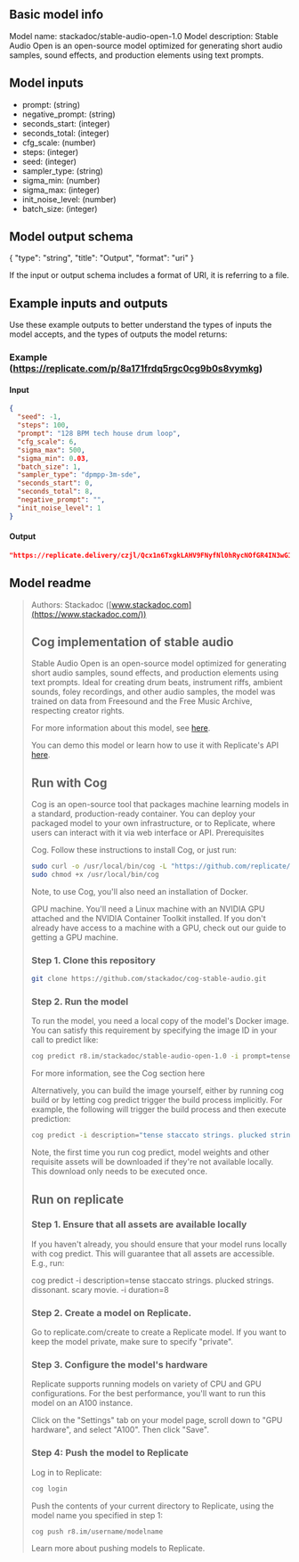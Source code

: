 ## Basic model info

Model name: stackadoc/stable-audio-open-1.0
Model description: Stable Audio Open is an open-source model optimized for generating short audio samples, sound effects, and production elements using text prompts.


## Model inputs

- prompt:  (string)
- negative_prompt:  (string)
- seconds_start:  (integer)
- seconds_total:  (integer)
- cfg_scale:  (number)
- steps:  (integer)
- seed:  (integer)
- sampler_type:  (string)
- sigma_min:  (number)
- sigma_max:  (integer)
- init_noise_level:  (number)
- batch_size:  (integer)


## Model output schema

{
  "type": "string",
  "title": "Output",
  "format": "uri"
}

If the input or output schema includes a format of URI, it is referring to a file.


## Example inputs and outputs

Use these example outputs to better understand the types of inputs the model accepts, and the types of outputs the model returns:

### Example (https://replicate.com/p/8a171frdq5rgc0cg9b0s8vymkg)

#### Input

```json
{
  "seed": -1,
  "steps": 100,
  "prompt": "128 BPM tech house drum loop",
  "cfg_scale": 6,
  "sigma_max": 500,
  "sigma_min": 0.03,
  "batch_size": 1,
  "sampler_type": "dpmpp-3m-sde",
  "seconds_start": 0,
  "seconds_total": 8,
  "negative_prompt": "",
  "init_noise_level": 1
}
```

#### Output

```json
"https://replicate.delivery/czjl/Qcx1n6TxgkLAHV9FNyfNl0hRycNOfGR4IN3wG11bVRN8xzBTA/output.wav"
```


## Model readme

> Authors: Stackadoc ([www.stackadoc.com](https://www.stackadoc.com/))
> 
> ## Cog implementation of stable audio
> 
> Stable Audio Open is an open-source model optimized for generating short audio samples, sound effects, and production elements using text prompts. Ideal for creating drum beats, instrument riffs, ambient sounds, foley recordings, and other audio samples, the model was trained on data from Freesound and the Free Music Archive, respecting creator rights.
> 
> For more information about this model, see [here](https://stability.ai/news/introducing-stable-audio-open).
> 
> You can demo this model or learn how to use it with Replicate's API [here](https://replicate.com/stackadoc/stable-audio-open-1.0). 
> 
> ## Run with Cog
> 
> Cog is an open-source tool that packages machine learning models in a standard, production-ready container. You can deploy your packaged model to your own infrastructure, or to Replicate, where users can interact with it via web interface or API.
> Prerequisites
> 
> Cog. Follow these instructions to install Cog, or just run:
> 
> ```bash
> sudo curl -o /usr/local/bin/cog -L "https://github.com/replicate/cog/releases/latest/download/cog_$(uname -s)_$(uname -m)"
> sudo chmod +x /usr/local/bin/cog
> ```
> 
> Note, to use Cog, you'll also need an installation of Docker.
> 
> GPU machine. You'll need a Linux machine with an NVIDIA GPU attached and the NVIDIA Container Toolkit installed. If you don't already have access to a machine with a GPU, check out our guide to getting a GPU machine.
> 
> ### Step 1. Clone this repository
> 
> ```bash
> git clone https://github.com/stackadoc/cog-stable-audio.git
> ```
> 
> ### Step 2. Run the model
> 
> To run the model, you need a local copy of the model's Docker image. You can satisfy this requirement by specifying the image ID in your call to predict like:
> 
> ```bash
> cog predict r8.im/stackadoc/stable-audio-open-1.0 -i prompt=tense staccato strings. plucked strings. dissonant. scary movie. -i duration=8
> ```
> 
> For more information, see the Cog section here
> 
> Alternatively, you can build the image yourself, either by running cog build or by letting cog predict trigger the build process implicitly. For example, the following will trigger the build process and then execute prediction:
> 
> ```bash
> cog predict -i description="tense staccato strings. plucked strings. dissonant. scary movie." -i duration=8
> ```
> 
> Note, the first time you run cog predict, model weights and other requisite assets will be downloaded if they're not available locally. This download only needs to be executed once.
> 
> ## Run on replicate
> 
> ### Step 1. Ensure that all assets are available locally
> 
> If you haven't already, you should ensure that your model runs locally with cog predict. This will guarantee that all assets are accessible. E.g., run:
> 
> cog predict -i description=tense staccato strings. plucked strings. dissonant. scary movie. -i duration=8
> 
> ### Step 2. Create a model on Replicate.
> 
> Go to replicate.com/create to create a Replicate model. If you want to keep the model private, make sure to specify "private".
> 
> ### Step 3. Configure the model's hardware
> 
> Replicate supports running models on variety of CPU and GPU configurations. For the best performance, you'll want to run this model on an A100 instance.
> 
> Click on the "Settings" tab on your model page, scroll down to "GPU hardware", and select "A100". Then click "Save".
> 
> ### Step 4: Push the model to Replicate
> 
> Log in to Replicate:
> 
> ```bash
> cog login
> ```
> 
> Push the contents of your current directory to Replicate, using the model name you specified in step 1:
> 
> ```bash
> cog push r8.im/username/modelname
> ```
> 
> Learn more about pushing models to Replicate.
